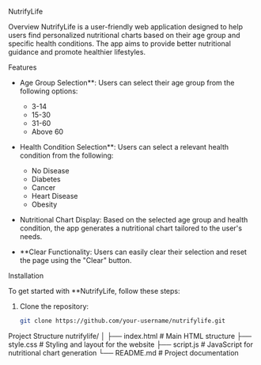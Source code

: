 NutrifyLife

 Overview
NutrifyLife is a user-friendly web application designed to help users find personalized nutritional charts based on their age group and specific health conditions. The app aims to provide better nutritional guidance and promote healthier lifestyles.

 Features
- Age Group Selection**: Users can select their age group from the following options:
  - 3-14
  - 15-30
  - 31-60
  - Above 60

- Health Condition Selection**: Users can select a relevant health condition from the following:
  - No Disease
  - Diabetes
  - Cancer
  - Heart Disease
  - Obesity

- Nutritional Chart Display: Based on the selected age group and health condition, the app generates a nutritional chart tailored to the user's needs.

- **Clear Functionality: Users can easily clear their selection and reset the page using the "Clear" button.

 Installation

To get started with **NutrifyLife, follow these steps:

1. Clone the repository:

   ```bash
   git clone https://github.com/your-username/nutrifylife.git

Project Structure
nutrifylife/
│
├── index.html        # Main HTML structure
├── style.css         # Styling and layout for the website
├── script.js         # JavaScript for nutritional chart generation
└── README.md         # Project documentation
